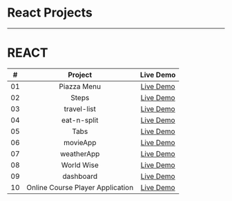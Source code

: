 # React Projects
________

<h1>REACT</h1>

|  #  |            Project             | Live Demo |
| :-: | :----------------------------:  | :-------: |
| 01  |            Piazza Menu          | [Live Demo](https://64d8d0a99435f80dd70b57c8--friendly-centaur-147c85.netlify.app/)  |
| 02  |            Steps                 | [Live Demo](https://64d91632faf31938dd5eed30--helpful-twilight-a21cdc.netlify.app/)  |
| 03  |            travel-list                | [Live Demo](https://64dceb6f8f9ae500654e0edd--jazzy-starlight-f41e3b.netlify.app/)  |
| 04  |            eat-n-split                | [Live Demo](https://64e35529ea55600c2846ba79--jovial-chaja-482bf2.netlify.app/)  |
| 05  |            Tabs                | [Live Demo](https://64e392d4f3f92a0832c1191f--jazzy-strudel-d3bf32.netlify.app/)  |
| 06  |            movieApp               | [Live Demo](https://650343108e8fd4076e23dbbc--inquisitive-sorbet-3c0e97.netlify.app/)  |
| 07  |            weatherApp               | [Live Demo](https://65033ee4b04137062a41dab8--bucolic-froyo-74d129.netlify.app/)  |
| 08  |            World Wise              | [Live Demo](https://6542bd41a6844528c65fb249--inquisitive-selkie-050f7d.netlify.app/)  |
| 09  |              dashboard          | [Live Demo](https://initialdashboard.netlify.app/)  |
| 10  |                 Online Course Player Application        |  [Live Demo](https://onlinecourseplayerapplication.netlify.app/) |


